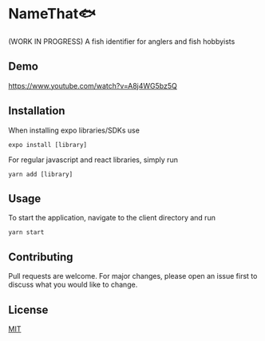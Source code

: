 # NameThat🐟

(WORK IN PROGRESS)
A fish identifier for anglers and fish hobbyists

## Demo
https://www.youtube.com/watch?v=A8j4WG5bz5Q

## Installation

When installing expo libraries/SDKs use

```
expo install [library]
```

For regular javascript and react libraries, simply run

```
yarn add [library]
```

## Usage

To start the application, navigate to the client directory and run

```
yarn start
```

## Contributing

Pull requests are welcome. For major changes, please open an issue first to discuss what you would like to change.

## License

[MIT](https://choosealicense.com/licenses/mit/)
